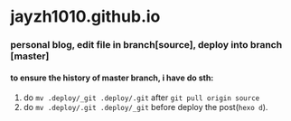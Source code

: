 jayzh1010.github.io
===================

### personal blog, edit file in branch[source], deploy into branch [master]


#### to ensure the history of master branch, i have do sth:

1. do `mv .deploy/_git .deploy/.git` after `git pull origin source`
2. do `mv .deploy/.git .deploy/_git` before deploy the post(`hexo d`).
